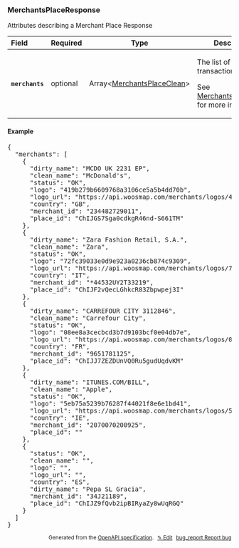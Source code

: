 <!--- This is a generated file, do not edit! -->
<!--- [START woosmap_http_schema_woosmap-platform-api-reference_merchantsplaceresponse] -->
<h3 class="schema-object" id="Woosmap Platform API Reference_MerchantsPlaceResponse">MerchantsPlaceResponse</h3>

Attributes describing a Merchant Place Response

| Field                                                                                                             | Required | Type                                                                                                            | Description                                                                                                                                                                                           |
| :---------------------------------------------------------------------------------------------------------------- | -------- | --------------------------------------------------------------------------------------------------------------- | ----------------------------------------------------------------------------------------------------------------------------------------------------------------------------------------------------- |
| <h4 id="MerchantsPlaceResponse-merchants" class="add-link schema-object-property-key"><code>merchants</code></h4> | optional | Array&lt;[MerchantsPlaceClean](<#Woosmap Platform API Reference_MerchantsPlaceClean> "MerchantsPlaceClean")&gt; | <div class="ref-property-description"><p>The list of cleaned transactions</p><p>See <a href="#Woosmap Platform API Reference_MerchantsPlaceClean">MerchantsPlaceClean</a> for more information.</div> |

<h4 class="schema-object-example" id="Woosmap Platform API Reference_MerchantsPlaceResponse-example">Example</h4>

<pre class="notranslate lang-json prettyprint">{
  "merchants": [
    {
      "dirty_name": "MCDO UK 2231 EP",
      "clean_name": "McDonald's",
      "status": "OK",
      "logo": "419b279b6609768a3106ce5a5b4dd70b",
      "logo_url": "https://api.woosmap.com/merchants/logos/419b279b6609768a3106ce5a5b4dd70b.png",
      "country": "GB",
      "merchant_id": "234482729011",
      "place_id": "ChIJGS7Sga0cdkgR46nd-S661TM"
    },
    {
      "dirty_name": "Zara Fashion Retail, S.A.",
      "clean_name": "Zara",
      "status": "OK",
      "logo": "72fc39033e0d9e923a0236cb874c9309",
      "logo_url": "https://api.woosmap.com/merchants/logos/72fc39033e0d9e923a0236cb874c9309.png",
      "country": "IT",
      "merchant_id": "*44532UY2T33219",
      "place_id": "ChIJF2vQecLGhkcR83Zbpwpej3I"
    },
    {
      "dirty_name": "CARREFOUR CITY 3112846",
      "clean_name": "Carrefour City",
      "status": "OK",
      "logo": "08ee8a3cecbcd3b7d9103bcf0e04db7e",
      "logo_url": "https://api.woosmap.com/merchants/logos/08ee8a3cecbcd3b7d9103bcf0e04db7e.png",
      "country": "FR",
      "merchant_id": "9651781125",
      "place_id": "ChIJJ7ZEZDUnVQ0Ru5gudUqdvKM"
    },
    {
      "dirty_name": "ITUNES.COM/BILL",
      "clean_name": "Apple",
      "status": "OK",
      "logo": "5eb75a5239b76287f44021f8e6e1bd41",
      "logo_url": "https://api.woosmap.com/merchants/logos/5eb75a5239b76287f44021f8e6e1bd41.png",
      "country": "IE",
      "merchant_id": "2070070200925",
      "place_id": ""
    },
    {
      "status": "OK",
      "clean_name": "",
      "logo": "",
      "logo_url": "",
      "country": "ES",
      "dirty_name": "Pepa SL Gracia",
      "merchant_id": "34J21189",
      "place_id": "ChIJZ9fQvb2ipBIRyaZy8wUqRGQ"
    }
  ]
}</pre>

<p style="text-align: right; font-size: smaller;">Generated from the <a data-label="openapi-github" href="https://github.com/woosmap/openapi-specification" title="Woosmap OpenAPI Specification" class="external">OpenAPI specification</a>.
<a data-label="openapi-github-woosmap-http-schema-woosmap-platform-api-reference-merchantsplaceresponse" data-action="edit" style="margin-left: 5px;" href="https://github.com/woosmap/openapi-specification/blob/main/specification/schemas/Woosmap Platform API Reference_MerchantsPlaceResponse.yml" title="Edit on GitHub">✎ Edit</a>
<a data-label="openapi-github-woosmap-http-schema-woosmap-platform-api-reference-merchantsplaceresponse" data-action="bug" style="margin-left: 5px;" href="https://github.com/woosmap/openapi-specification/issues/new?assignees=&labels=type%3A+bug%2C+triage+me&template=bug_report.md&title=[schemas] Bug - Woosmap Platform API Reference_MerchantsPlaceResponse" title="File bug for schemas on GitHub"><span class="material-icons">bug_report</span> Report bug</a>
</p>

<!--- [END woosmap_http_schema_woosmap-platform-api-reference_merchantsplaceresponse] -->
